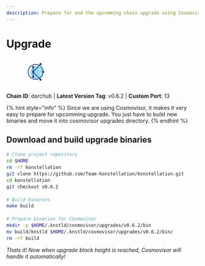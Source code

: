 ```yaml
---
description: Prepare for and the upcomming chain upgrade using Cosmovisor.
---
```


# Upgrade

<figure><img src="https://github.com/takeshi-val/Logo/raw/main/konstellation.png" alt=""><figcaption></figcaption></figure>

**Chain ID**: darchub | **Latest Version Tag**: v0.6.2 | **Custom Port**: 13

{% hint style="info" %}
Since we are using Cosmovisor, it makes it very easy to prepare for upcomming upgrade. You just have to build new binaries and move it into cosmovisor upgrades directory.
{% endhint %}

## Download and build upgrade binaries

```bash
# Clone project repository
cd $HOME
rm -rf konstellation
git clone https://github.com/Team-konstellation/konstellation.git
cd konstellation
git checkout v0.6.2

# Build binaries
make build

# Prepare binaries for Cosmovisor
mkdir -p $HOME/.knstld/cosmovisor/upgrades/v0.6.2/bin
mv build/knstld $HOME/.knstld/cosmovisor/upgrades/v0.6.2/bin/
rm -rf build
```

_Thats it! Now when upgrade block height is reached, Cosmovisor will handle it automatically!_
